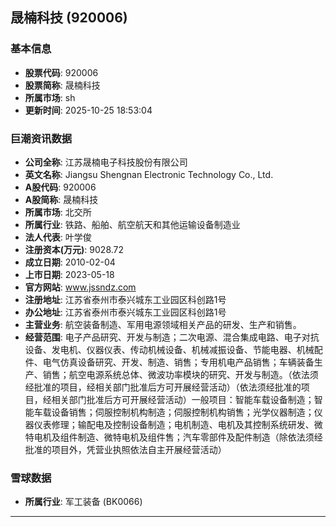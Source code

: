 ## 晟楠科技 (920006)

### 基本信息

- **股票代码**: 920006
- **股票简称**: 晟楠科技
- **所属市场**: sh
- **更新时间**: 2025-10-25 18:53:04

### 巨潮资讯数据

- **公司全称**: 江苏晟楠电子科技股份有限公司
- **英文名称**: Jiangsu Shengnan Electronic Technology Co., Ltd.
- **A股代码**: 920006
- **A股简称**: 晟楠科技
- **所属市场**: 北交所
- **所属行业**: 铁路、船舶、航空航天和其他运输设备制造业
- **法人代表**: 叶学俊
- **注册资本(万元)**: 9028.72
- **成立日期**: 2010-02-04
- **上市日期**: 2023-05-18
- **官方网站**: www.jssndz.com
- **注册地址**: 江苏省泰州市泰兴城东工业园区科创路1号
- **办公地址**: 江苏省泰州市泰兴城东工业园区科创路1号
- **主营业务**: 航空装备制造、军用电源领域相关产品的研发、生产和销售。
- **经营范围**: 电子产品研究、开发与制造；二次电源、混合集成电路、电子对抗设备、发电机、仪器仪表、传动机械设备、机械减振设备、节能电器、机械配件、电气仿真设备研究、开发、制造、销售；专用机电产品销售；车辆装备生产、销售；航空电源系统总体、微波功率模块的研究、开发与制造。（依法须经批准的项目，经相关部门批准后方可开展经营活动）（依法须经批准的项目，经相关部门批准后方可开展经营活动）一般项目：智能车载设备制造；智能车载设备销售；伺服控制机构制造；伺服控制机构销售；光学仪器制造；仪器仪表修理；输配电及控制设备制造；电机制造、电机及其控制系统研发、微特电机及组件制造、微特电机及组件售；汽车零部件及配件制造（除依法须经批准的项目外，凭营业执照依法自主开展经营活动）

### 雪球数据

- **所属行业**: 军工装备 (BK0066)

---